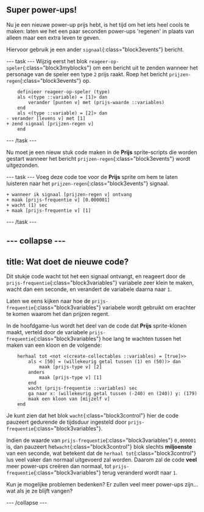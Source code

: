 ## Super power-ups!

Nu je een nieuwe power-up prijs hebt, is het tijd om het iets heel cools te maken: laten we het een paar seconden power-ups 'regenen' in plaats van alleen maar een extra leven te geven.

Hiervoor gebruik je een ander `signaal`{:class="block3events"} bericht.

--- task --- Wijzig eerst het blok `reageer-op-speler`{:class="block3myblocks"} om een bericht uit te zenden wanneer het personage van de speler een type `2` prijs raakt. Roep het bericht `prijzen-regen`{:class="block3events"} op.

```blocks3
    definieer reageer-op-speler (type)
    als <(type ::variable) = [1]> dan
        verander [punten v] met (prijs-waarde ::variables)
    end
    als <(type ::variable) = [2]> dan
- verander [levens v] met [1]    
+ zend signaal [prijzen-regen v]
    end
```

--- /task ---

Nu moet je een nieuw stuk code maken in de **Prijs** sprite-scripts die worden gestart wanneer het bericht `prijzen-regen`{:class="block3events"} wordt uitgezonden.

--- task --- Voeg deze code toe voor de **Prijs** sprite om hem te laten luisteren naar het `prijzen-regen`{:class="block3events"} signaal.

```blocks3
+ wanneer ik signaal [prijzen-regen v] ontvang
+ maak [prijs-frequentie v] [0.000001]
+ wacht (1) sec
+ maak [prijs-frequentie v] [1]
```

--- /task ---

--- collapse ---
---
title: Wat doet de nieuwe code?
---

Dit stukje code wacht tot het een signaal ontvangt, en reageert door de `prijs-frequentie`{:class="block3variables"} variabele zeer klein te maken, wacht dan een seconde, en verandert de variabele daarna naar `1`.

Laten we eens kijken naar hoe de `prijs-frequentie`{:class="block3variables"} variabele wordt gebruikt om erachter te komen waarom het dan prijzen regent.

In de hoofdgame-lus wordt het deel van de code dat **Prijs** sprite-klonen maakt, verteld door de variabele `prijs-frequentie`{:class="block3variables"} hoe lang te wachten tussen het maken van een kloon en de volgende:

```blocks3
    herhaal tot <not <(create-collectables ::variables) = [true]>>
        als < [50] = (willekeurig getal tussen (1) en (50))> dan
            maak [prijs-type v] [2]
        anders
            maak [prijs-type v] [1]
        end
        wacht (prijs-frequentie ::variables) sec
        ga naar x: (willekeurig getal tussen (-240) en (240)) y: (179)
        maak een kloon van [mijzelf v]
    end
```

Je kunt zien dat het blok `wacht`{:class="block3control"} hier de code pauzeert gedurende de tijdsduur ingesteld door `prijs-frequentie`{:class="block3variables"}.

Indien de waarde van `prijs-frequentie`{:class="block3variables"} `0,000001` is, dan pauzeert het`wacht`{:class="block3control"} blok slechts **miljoenste** van een seconde, wat betekent dat de `herhaal tot`{:class="block3control"} lus veel vaker dan normaal uitgevoerd zal worden. Daarom zal de code **veel** meer power-ups creëren dan normaal, tot `prijs-frequentie`{:class="block3variables"} terug veranderd wordt naar `1`.

Kun je mogelijke problemen bedenken? Er zullen veel meer power-ups zijn…wat als je ze blijft vangen?

--- /collapse ---